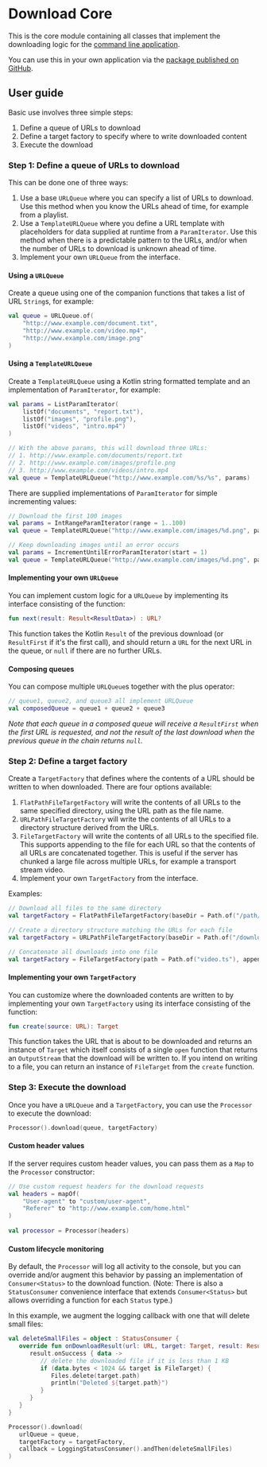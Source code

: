 # Download Core

This is the core module containing all classes that implement the downloading logic
for the [command line application](../app).

You can use this in your own application via the
[package published on GitHub](https://github.com/bmunzenb/download/packages/2366629).

## User guide

Basic use involves three simple steps:
1. Define a queue of URLs to download
2. Define a target factory to specify where to write downloaded content
3. Execute the download

### Step 1: Define a queue of URLs to download

This can be done one of three ways:
1. Use a base `URLQueue` where you can specify a list of URLs to download.  Use this method
   when you know the URLs ahead of time, for example from a playlist.
2. Use a `TemplateURLQueue` where you define a URL template with placeholders for data
   supplied at runtime from a `ParamIterator`.  Use this method when there is a
   predictable pattern to the URLs, and/or when the number of URLs to download is unknown
   ahead of time.
3. Implement your own `URLQueue` from the interface.

#### Using a `URLQueue`

Create a queue using one of the companion functions that takes a list of URL `String`s,
for example:

```kotlin
val queue = URLQueue.of(
    "http://www.example.com/document.txt",
    "http://www.example.com/video.mp4",
    "http://www.example.com/image.png"
)
```

#### Using a `TemplateURLQueue`

Create a `TemplateURLQueue` using a Kotlin string formatted template and an implementation
of `ParamIterator`, for example:

```kotlin
val params = ListParamIterator(
    listOf("documents", "report.txt"),
    listOf("images", "profile.png"),
    listOf("videos", "intro.mp4")
)

// With the above params, this will download three URLs:
// 1. http://www.example.com/documents/report.txt
// 2. http://www.example.com/images/profile.png
// 3. http://www.example.com/videos/intro.mp4
val queue = TemplateURLQueue("http://www.example.com/%s/%s", params)
```

There are supplied implementations of `ParamIterator` for simple incrementing values:

```kotlin
// Download the first 100 images
val params = IntRangeParamIterator(range = 1..100)
val queue = TemplateURLQueue("http://www.example.com/images/%d.png", params)
```

```kotlin
// Keep downloading images until an error occurs
val params = IncrementUntilErrorParamIterator(start = 1)
val queue = TemplateURLQueue("http://www.example.com/images/%d.png", params)
```

#### Implementing your own `URLQueue`

You can implement custom logic for a `URLQueue` by implementing its interface consisting
of the function:

```kotlin
fun next(result: Result<ResultData>) : URL?
```

This function takes the Kotlin `Result` of the previous download (or `ResultFirst` if it's the first call), and should
return a `URL` for the next URL in the queue, or `null` if there are no further URLs.

#### Composing queues

You can compose multiple `URLQueue`s together with the plus operator:

```kotlin
// queue1, queue2, and queue3 all implement URLQueue
val composedQueue = queue1 + queue2 + queue3
```

*Note that each queue in a composed queue will receive a `ResultFirst` when the first URL is requested, and not the
result of the last download when the previous queue in the chain returns `null`.*

### Step 2: Define a target factory

Create a `TargetFactory` that defines where the contents of a URL should be written to
when downloaded.  There are four options available:
1. `FlatPathFileTargetFactory` will write the contents of all URLs to the same specified
   directory, using the URL path as the file name.
2. `URLPathFileTargetFactory` will write the contents of all URLs to a directory structure
   derived from the URLs.
3. `FileTargetFactory` will write the contents of all URLs to the specified file.  This
   supports appending to the file for each URL so that the contents of all URLs are
   concatenated together.  This is useful if the server has chunked a large file across
   multiple URLs, for example a transport stream video.
4. Implement your own `TargetFactory` from the interface.

Examples:

```kotlin
// Download all files to the same directory
val targetFactory = FlatPathFileTargetFactory(baseDir = Path.of("/path/to/downloads"))
```

```kotlin
// Create a directory structure matching the URLs for each file
val targetFactory = URLPathFileTargetFactory(baseDir = Path.of("/downloads"))
```

```kotlin
// Concatenate all downloads into one file
val targetFactory = FileTargetFactory(path = Path.of("video.ts"), append = true)
```

#### Implementing your own `TargetFactory`

You can customize where the downloaded contents are written to by implementing your own
`TargetFactory` using its interface consisting of the function:

```kotlin
fun create(source: URL): Target
```

This function takes the URL that is about to be downloaded and returns an instance of
`Target` which itself consists of a single `open` function that returns an `OutputStream`
that the download will be written to.  If you intend on writing to a file, you can return
an instance of `FileTarget` from the `create` function.

### Step 3: Execute the download

Once you have a `URLQueue` and a `TargetFactory`, you can use the `Processor` to
execute the download:

```kotlin
Processor().download(queue, targetFactory)
```

#### Custom header values

If the server requires custom header values, you can pass them as a `Map` to the
`Processor` constructor:

```kotlin
// Use custom request headers for the download requests
val headers = mapOf(
    "User-agent" to "custom/user-agent",
    "Referer" to "http://www.example.com/home.html"
)
    
val processor = Processor(headers)
```

#### Custom lifecycle monitoring

By default, the `Processor` will log all activity to the console, but you can override
and/or augment this behavior by passing an implementation of `Consumer<Status>` to the
download function.  (Note: There is also a `StatusConsumer` convenience interface that
extends `Consumer<Status>` but allows overriding a function for each `Status` type.)

In this example, we augment the logging callback with one that will delete small files:

```kotlin
val deleteSmallFiles = object : StatusConsumer {
   override fun onDownloadResult(url: URL, target: Target, result: Result<ResultData>) {
      result.onSuccess { data ->
         // delete the downloaded file if it is less than 1 KB
         if (data.bytes < 1024 && target is FileTarget) {
            Files.delete(target.path)
            println("Deleted ${target.path}")
         }
      }
   }
}

Processor().download(
   urlQueue = queue,
   targetFactory = targetFactory,
   callback = LoggingStatusConsumer().andThen(deleteSmallFiles)
)
```
